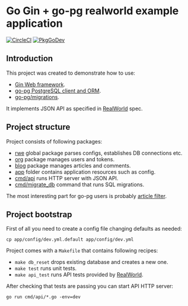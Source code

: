 # Go Gin + go-pg realworld example application

[![CircleCI](https://circleci.com/gh/uptrace/go-realworld-example-app.svg?style=svg)](https://circleci.com/gh/uptrace/go-realworld-example-app)
[![PkgGoDev](https://pkg.go.dev/badge/github.com/uptrace/go-realworld-example-app)](https://pkg.go.dev/github.com/uptrace/go-realworld-example-app)

## Introduction

This project was created to demonstrate how to use:

- [Gin Web framework](https://github.com/gin-gonic/gin).
- [go-pg PostgreSQL client and ORM](https://github.com/go-pg/pg).
- [go-pg/migrations](https://github.com/go-pg/migrations).

It implements JSON API as specified in [RealWorld](https://github.com/gothinkster/realworld) spec.

## Project structure

Project consists of following packages:

- [rwe](rwe) global package parses configs, establishes DB connections etc.
- [org](org) package manages users and tokens.
- [blog](blog) package manages articles and comments.
- [app](app) folder contains application resources such as config.
- [cmd/api](cmd/api) runs HTTP server with JSON API.
- [cmd/migrate_db](cmd/migrate_db) command that runs SQL migrations.

The most interesting part for go-pg users is probably [article filter](blog/article_filter.go).

## Project bootstrap

First of all you need to create a config file changing defaults as needed:

```
cp app/config/dev.yml.default app/config/dev.yml
```

Project comes with a `Makefile` that contains following recipes:

- `make db_reset` drops existing database and creates a new one.
- `make test` runs unit tests.
- `make api_test` runs API tests provided by [RealWorld](https://github.com/gothinkster/realworld/tree/master/api).

After checking that tests are passing you can start API HTTP server:

```shell
go run cmd/api/*.go -env=dev
```
